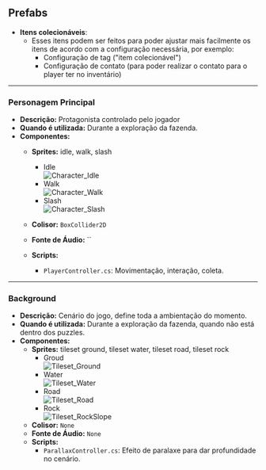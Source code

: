 ## Prefabs
- **Itens colecionáveis**:
  - Esses itens podem ser feitos para poder ajustar mais facilmente os itens de acordo com a configuração necessária, por exemplo:
    - Configuração de tag ("item colecionável")
    - Configuração de contato (para poder realizar o contato para o player ter no inventário)

---

### Personagem Principal

- **Descrição:** Protagonista controlado pelo jogador
- **Quando é utilizada:** Durante a exploração da fazenda.
- **Componentes:**
  - **Sprites:** idle, walk, slash
      - Idle <br>
        ![Character_Idle](https://github.com/user-attachments/assets/d2beea12-59fe-483c-8348-beed7e19be69) <br>
      - Walk <br>
        ![Character_Walk](https://github.com/user-attachments/assets/80025853-65c5-49cd-95a0-2bf28b0b3633) <br>
      - Slash <br>
        ![Character_Slash](https://github.com/user-attachments/assets/be6d1f70-341e-4c83-82fc-55511e6a287d) <br>

  - **Colisor:** `BoxCollider2D`
  - **Fonte de Áudio:** ``
  - **Scripts:**
    - `PlayerController.cs`: Movimentação, interação, coleta.

---

### Background

- **Descrição:** Cenário do jogo, define toda a ambientação do momento.
- **Quando é utilizada:** Durante a exploração da fazenda, quando não está dentro dos puzzles.
- **Componentes:**
  - **Sprites:** tileset ground, tileset water, tileset road, tileset rock
      - Groud <br>
        ![Tileset_Ground](https://github.com/user-attachments/assets/8535d754-b699-42d4-aea7-9387c093709c) <br>
      - Water <br>
        ![Tileset_Water](https://github.com/user-attachments/assets/56d2f1d6-3f71-4a31-a1fd-4eed165032a0) <br>
      - Road <br>
        ![Tileset_Road](https://github.com/user-attachments/assets/356d78a1-6c95-427e-b971-e462ef0c52b4) <br>
      - Rock <br>
        ![Tileset_RockSlope](https://github.com/user-attachments/assets/0bb0a0fd-5ec4-4941-96ce-3399a8d52760) <br>
  - **Colisor:** `None`
  - **Fonte de Áudio:** `None`
  - **Scripts:**
    - `ParallaxController.cs`: Efeito de paralaxe para dar profundidade no cenário.
